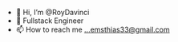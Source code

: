 - 👋 Hi, I’m @RoyDavinci
- 👀 Fullstack Engineer
- 📫 How to reach me ...emsthias33@gmail.com

<!---
RoyDavinci/RoyDavinci is a ✨ special ✨ repository because its `README.md` (this file) appears on your GitHub profile.
You can click the Preview link to take a look at your changes.
--->
